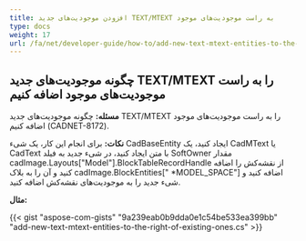 ```yaml
---
title: افزودن موجودیت‌های جدید TEXT/MTEXT به راست موجودیت‌های موجود
type: docs
weight: 17
url: /fa/net/developer-guide/how-to/add-new-text-mtext-entities-to-the-right-of-existing-ones/
---
```


## **چگونه موجودیت‌های جدید TEXT/MTEXT را به راست موجودیت‌های موجود اضافه کنیم**

**مسئله:** چگونه موجودیت‌های جدید TEXT/MTEXT را به راست موجودیت‌های موجود اضافه کنیم (CADNET-8172).

**نکات:** برای انجام این کار، یک شیء CadBaseEntity ایجاد کنید، یک CadMText یا CadText با متن ایجاد کنید، در شیء جدید به فیلد SoftOwner مقدار cadImage.Layouts["Model"].BlockTableRecordHandle از نقشه‌کش را اضافه کنید و آن را به بلاک cadImage.BlockEntities[" *MODEL_SPACE"] اضافه کنید و شیء جدید را به موجودیت‌های نقشه‌کش اضافه کنید.

**مثال:**

{{< gist "aspose-com-gists" "9a239eab0b9dda0e1c54be533ea399bb" "add-new-text-mtext-entities-to-the-right-of-existing-ones.cs" >}}
